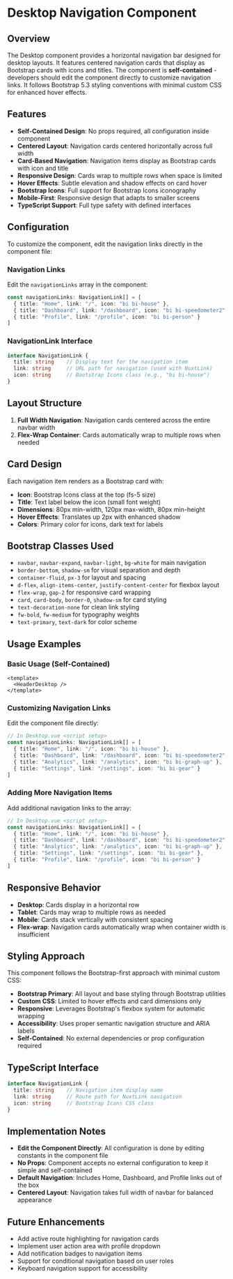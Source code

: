 # Desktop Navigation Component

## Overview

The Desktop component provides a horizontal navigation bar designed for desktop 
layouts. It features centered navigation cards that display as Bootstrap cards 
with icons and titles. The component is **self-contained** - developers should 
edit the component directly to customize navigation links. It follows Bootstrap 
5.3 styling conventions with minimal custom CSS for enhanced hover effects.

## Features

- **Self-Contained Design**: No props required, all configuration inside component
- **Centered Layout**: Navigation cards centered horizontally across full width
- **Card-Based Navigation**: Navigation items display as Bootstrap cards with icon and title
- **Responsive Design**: Cards wrap to multiple rows when space is limited
- **Hover Effects**: Subtle elevation and shadow effects on card hover
- **Bootstrap Icons**: Full support for Bootstrap Icons iconography
- **Mobile-First**: Responsive design that adapts to smaller screens
- **TypeScript Support**: Full type safety with defined interfaces

## Configuration

To customize the component, edit the navigation links directly in the component file:

### Navigation Links
Edit the `navigationLinks` array in the component:

```typescript
const navigationLinks: NavigationLink[] = [
  { title: "Home", link: "/", icon: "bi bi-house" },
  { title: "Dashboard", link: "/dashboard", icon: "bi bi-speedometer2" },
  { title: "Profile", link: "/profile", icon: "bi bi-person" }
]
```

### NavigationLink Interface
```typescript
interface NavigationLink {
  title: string    // Display text for the navigation item
  link: string     // URL path for navigation (used with NuxtLink)  
  icon: string     // Bootstrap Icons class (e.g., "bi bi-house")
}
```

## Layout Structure

1. **Full Width Navigation**: Navigation cards centered across the entire navbar width
2. **Flex-Wrap Container**: Cards automatically wrap to multiple rows when needed

## Card Design

Each navigation item renders as a Bootstrap card with:
- **Icon**: Bootstrap Icons class at the top (fs-5 size)
- **Title**: Text label below the icon (small font weight)
- **Dimensions**: 80px min-width, 120px max-width, 80px min-height
- **Hover Effects**: Translates up 2px with enhanced shadow
- **Colors**: Primary color for icons, dark text for labels

## Bootstrap Classes Used

- `navbar`, `navbar-expand`, `navbar-light`, `bg-white` for main navigation
- `border-bottom`, `shadow-sm` for visual separation and depth
- `container-fluid`, `px-3` for layout and spacing
- `d-flex`, `align-items-center`, `justify-content-center` for flexbox layout
- `flex-wrap`, `gap-2` for responsive card wrapping
- `card`, `card-body`, `border-0`, `shadow-sm` for card styling
- `text-decoration-none` for clean link styling
- `fw-bold`, `fw-medium` for typography weights
- `text-primary`, `text-dark` for color scheme

## Usage Examples

### Basic Usage (Self-Contained)
```vue
<template>
  <HeaderDesktop />
</template>
```

### Customizing Navigation Links
Edit the component file directly:

```typescript
// In Desktop.vue <script setup>
const navigationLinks: NavigationLink[] = [
  { title: "Home", link: "/", icon: "bi bi-house" },
  { title: "Dashboard", link: "/dashboard", icon: "bi bi-speedometer2" },
  { title: "Analytics", link: "/analytics", icon: "bi bi-graph-up" },
  { title: "Settings", link: "/settings", icon: "bi bi-gear" }
]
```

### Adding More Navigation Items
Add additional navigation links to the array:

```typescript
// In Desktop.vue <script setup>
const navigationLinks: NavigationLink[] = [
  { title: "Home", link: "/", icon: "bi bi-house" },
  { title: "Dashboard", link: "/dashboard", icon: "bi bi-speedometer2" },
  { title: "Analytics", link: "/analytics", icon: "bi bi-graph-up" },
  { title: "Settings", link: "/settings", icon: "bi bi-gear" },
  { title: "Profile", link: "/profile", icon: "bi bi-person" }
]
```

## Responsive Behavior

- **Desktop**: Cards display in a horizontal row
- **Tablet**: Cards may wrap to multiple rows as needed
- **Mobile**: Cards stack vertically with consistent spacing
- **Flex-wrap**: Navigation cards automatically wrap when container width 
  is insufficient

## Styling Approach

This component follows the Bootstrap-first approach with minimal custom CSS:
- **Bootstrap Primary**: All layout and base styling through Bootstrap utilities
- **Custom CSS**: Limited to hover effects and card dimensions only
- **Responsive**: Leverages Bootstrap's flexbox system for automatic wrapping
- **Accessibility**: Uses proper semantic navigation structure and ARIA labels
- **Self-Contained**: No external dependencies or prop configuration required

## TypeScript Interface

```typescript
interface NavigationLink {
  title: string    // Navigation item display name
  link: string     // Route path for NuxtLink navigation
  icon: string     // Bootstrap Icons CSS class
}
```

## Implementation Notes

- **Edit the Component Directly**: All configuration is done by editing constants in the component file
- **No Props**: Component accepts no external configuration to keep it simple and self-contained
- **Default Navigation**: Includes Home, Dashboard, and Profile links out of the box
- **Centered Layout**: Navigation takes full width of navbar for balanced appearance

## Future Enhancements

- Add active route highlighting for navigation cards
- Implement user action area with profile dropdown
- Add notification badges to navigation items
- Support for conditional navigation based on user roles
- Keyboard navigation support for accessibility